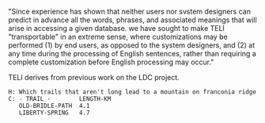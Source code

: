 "Since experience has shown that neither users nor svstem designers can predict in advance all the words, phrases, and associated meanings that will arise in accessing a given database. we have sought to make TELI "transportable" in an extreme sense, where customizations may be performed (1) by end users, as opposed to the system designers, and (2) at any time during the processing of English sentences, rather than requiring a complete customization before English processing may occur." 

TELI derives from previous work on the LDC project.

~~~
H: Which trails that aren't long lead to a mountain on franconia ridge
C: - TRAIL -        LENGTH-KM
   OLD-BRIDLE-PATH  4.1
   LIBERTY-SPRING   4.7 
~~~